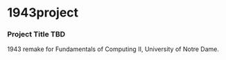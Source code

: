 1943project
===========

### Project Title TBD

1943 remake for Fundamentals of Computing II, University of Notre Dame.
